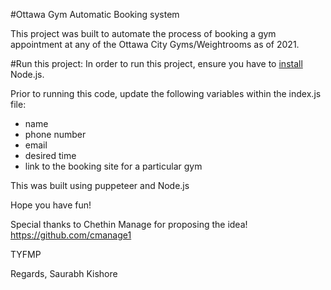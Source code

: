 #Ottawa Gym Automatic Booking system

This project was built to automate the process of booking a gym appointment at any of the Ottawa City Gyms/Weightrooms as of 2021.

#Run this project:
In order to run this project, ensure you have to [install](https://nodejs.org/en/download) Node.js. 

Prior to running this code, update the following variables within the index.js file:
  - name
  - phone number
  - email
  - desired time
  - link to the booking site for a particular gym



This was built using puppeteer and Node.js

Hope you have fun!

Special thanks to Chethin Manage for proposing the idea!
https://github.com/cmanage1

TYFMP

Regards,
Saurabh Kishore
